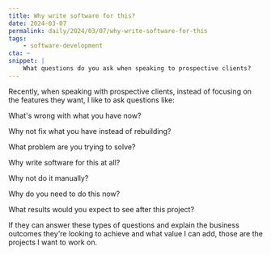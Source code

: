 ```yaml
---
title: Why write software for this?
date: 2024-03-07
permalink: daily/2024/03/07/why-write-software-for-this
tags:
    - software-development
cta: ~
snippet: |
    What questions do you ask when speaking to prospective clients?
---
```


Recently, when speaking with prospective clients, instead of focusing on the features they want, I like to ask questions like:

What's wrong with what you have now?

Why not fix what you have instead of rebuilding?

What problem are you trying to solve?

Why write software for this at all?

Why not do it manually?

Why do you need to do this now?

What results would you expect to see after this project?

If they can answer these types of questions and explain the business outcomes they're looking to achieve and what value I can add, those are the projects I want to work on.
